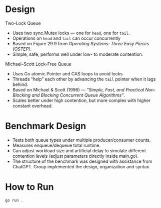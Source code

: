 # Design
Two-Lock Queue
- Uses two sync.Mutex locks — one for `head`, one for `tail`.
- Operations on `head` and `tail` can occur concurrently
- Based on Figure 29.9 from *Operating Systems: Three Easy Pieces (OSTEP)*.
- Simple, safe, performs well under low- to moderate contention.

Michael–Scott Lock-Free Queue
- Uses Go atomic.Pointer and CAS loops to avoid locks
- Threads “help” each other by advancing the `tail` pointer when it lags behind.
- Based on Michael & Scott (1996) — *“Simple, Fast, and Practical Non-Blocking and Blocking Concurrent Queue Algorithms”*.
- Scales better under high contention, but more complex with higher constant overhead.

# Benchmark Design
- Tests both queue types under multiple producer/consumer counts.
- Measures enqueue/dequeue total runtime.
- Can adjust workload size and artificial delay to simulate different contention levels (adjust parameters directly inside main.go).
- The structure of the benchmark was designed with assistance from ChatGPT. Group implemented the design, organization and syntax.

# How to Run
```bash
go run .
